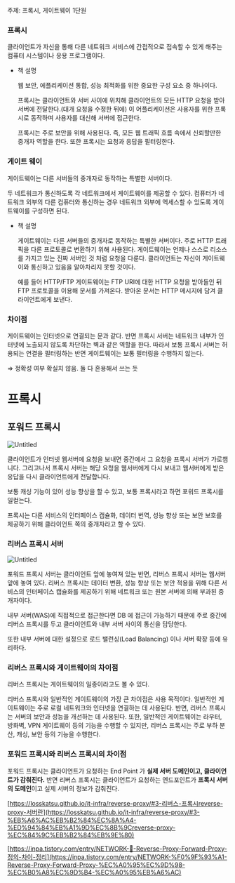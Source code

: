 주제: 프록시, 게이트웨이
1단원

### 프록시

클라이언트가 자신을 통해 다른 네트워크 서비스에 간접적으로 접속할 수 있게 해주는 컴퓨터 시스템이나 응용 프로그램이다. 

- 책 설명
    
    웹 보안, 에플리케이션 통합, 성능 최적화를 위한 중요한 구성 요소 중 하나이다. 
    
    프록시는 클라이언트와 서버 사이에 위치해 클라이언트의 모든 HTTP 요청을 받아 서버에 전달한다.(대개 요청을 수정한 뒤에) 이 어플리케이션은 사용자를 위한 프록시로 동작하며 사용자를 대신해 서버에 접근한다.
    
    프록시는 주로 보안을 위해 사용된다. 즉, 모든 웹 트래픽 흐름 속에서 신뢰할만한 중개자 역할을 한다. 또한 프록시는 요청과 응답을 필터링한다. 
    

### 게이트 웨이

게이트웨이는 다른 서버들의 중개자로 동작하는 특별한 서버이다.

두 네트워크가 통신하도록 각 네트워크에서 게이트웨이를 제공할 수 있다. 컴퓨터가 네트워크 외부의 다른 컴퓨터와 통신하는 경우 네트워크 외부에 엑세스할 수 있도록 게이트웨이를 구성하면 된다. 

- 책 설명
    
    게이트웨이는 다른 서버들의 중개자로 동작하는 특별한 서버이다. 주로 HTTP 트래픽을 다른 프로토콜로 변환하기 위해 사용된다. 게이트웨이는 언제나 스스로 리소스를 가지고 있는 진짜 서버인 것 처럼 요청을 다룬다. 클라이언트는 자신이 게이트웨이와 통신하고 있음을 알아차리지 못할 것이다. 
    
    예를 들어 HTTP/FTP 게이트웨이는 FTP URI에 대한 HTTP 요청을 받아들인 뒤 FTP 프로토콜을 이용해 문서를 가져온다. 받아온 문서는 HTTP 메시지에 담겨 클라이언트에게 보낸다. 
    

### 차이점

게이트웨이는 인터넷으로 연결되는 문과 같다. 반면 프록시 서버는 네트워크 내부가 인터넷에 노출되지 않도록 차단하는 벽과 같은 역할을 한다. 따라서 보통 프록시 서버는 허용되는 연결을 필터링하는 반면 게이트웨이는 보통 필터링을 수행하지 않는다. 

⇒ 정확성 여부 확실치 않음. 둘 다 혼용해서 쓰는 듯

# 프록시

## 포워드 프록시

![Untitled](https://s3-us-west-2.amazonaws.com/secure.notion-static.com/8b52927c-6e83-406b-b0cc-9e3915489540/Untitled.png)

클라이언트가 인터넷 웹서버에 요청을 보내면 중간에서 그 요청을 프록시 서버가 가로챕니다. 그리고나서 프록시 서버는 해당 요청을 웹서버에게 다시 보내고 웹서버에게 받은 응답을 다시 클라이언트에게 전달합니다.

보통 캐싱 기능이 있어 성능 향상을 할 수 있고, 보통 프록시라고 하면 포워드 프록시를 일컫는다. 

프록시는 다른 서비스의 인터페이스 캡슐화, 데이터 번역, 성능 향상 또는 보안 보호를 제공하기 위해 클라이언트 쪽의 중개자라고 할 수 있다.  

### 리버스 프록시 서버

![Untitled](https://s3-us-west-2.amazonaws.com/secure.notion-static.com/97096f86-3f93-4696-aa9c-71f3ba82fa5d/Untitled.png)

 포워드 프록시 서버는 클라이언트 앞에 놓여져 있는 반면, 리버스 프록시 서버는 웹서버 앞에 놓여 있다. 리버스 프록시는 데이터 변환, 성능 향상 또는 보안 적용을 위해 다른 서비스의 인터페이스 캡슐화를 제공하기 위해 네트워크 또는 원본 서버에 의해 부과된 중개자이다. 

내부 서버(WAS)에 직접적으로 접근한다면 DB 에 접근이 가능하기 때문에 주로 중간에 리버스 프록시를 두고 클라이언트와 내부 서버 사이의 통신을 담당한다.

또한 내부 서버에 대한 설정으로 로드 밸런싱(Load Balancing) 이나 서버 확장 등에 유리하다.

### 리버스 프록시와 게이트웨이의 차이점

리버스 프록시는 게이트웨이의 일종이라고도 볼 수 있다. 

리버스 프록시와 일반적인 게이트웨이의 가장 큰 차이점은 사용 목적이다. 일반적인 게이트웨이는 주로 로컬 네트워크와 인터넷을 연결하는 데 사용된다. 반면, 리버스 프록시는 서버의 보안과 성능을 개선하는 데 사용된다. 또한, 일반적인 게이트웨이는 라우터, 방화벽, VPN 게이트웨이 등의 기능을 수행할 수 있지만, 리버스 프록시는 주로 부하 분산, 캐싱, 보안 등의 기능을 수행한다. 

### 포워드 프록시와 리버스 프록시의 차이점

포워드 프록시는 클라이언트가 요청하는 End Point 가 **실제 서버 도메인이고, 클라이언트가 감춰진다.** 반면 리버스 프록시는 클라이언트가 요청하는 엔드포인트가 **프록시 서버의 도메인**이고 실제 서버의 정보가 감춰진다. 

[https://losskatsu.github.io/it-infra/reverse-proxy/#3-리버스-프록시reverse-proxy-서버란](https://losskatsu.github.io/it-infra/reverse-proxy/#3-%EB%A6%AC%EB%B2%84%EC%8A%A4-%ED%94%84%EB%A1%9D%EC%8B%9Creverse-proxy-%EC%84%9C%EB%B2%84%EB%9E%80)

[https://inpa.tistory.com/entry/NETWORK-📡-Reverse-Proxy-Forward-Proxy-정의-차이-정리](https://inpa.tistory.com/entry/NETWORK-%F0%9F%93%A1-Reverse-Proxy-Forward-Proxy-%EC%A0%95%EC%9D%98-%EC%B0%A8%EC%9D%B4-%EC%A0%95%EB%A6%AC)
